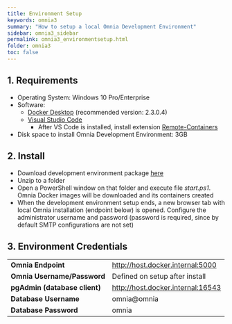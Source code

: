 ```yaml
---
title: Environment Setup
keywords: omnia3
summary: "How to setup a local Omnia Development Environment"
sidebar: omnia3_sidebar
permalink: omnia3_environmentsetup.html
folder: omnia3
toc: false
---
```


## 1. Requirements

- Operating System: Windows 10 Pro/Enterprise
- Software:
    - [Docker Desktop](https://www.docker.com/products/docker-desktop) (recommended version: 2.3.0.4)
    - [Visual Studio Code](https://code.visualstudio.com/download)
        - After VS Code is installed, install extension [Remote-Containers](https://marketplace.visualstudio.com/items?itemName=ms-vscode-remote.remote-containers)
- Disk space to install Omnia Development Environment: 3GB

## 2. Install 

- Download development environment package [here](omnia3_downloads.html)
- Unzip to a folder
- Open a PowerShell window on that folder and execute file *start.ps1*. Omnia Docker images will be downloaded and its containers created
- When the development environment setup ends, a new browser tab with local Omnia installation (endpoint below) is opened. Configure the administrator username and password (password is required, since by default SMTP configurations are not set)


## 3. Environment Credentials

|  |  |
| :------------ | :-------------- |
| **Omnia Endpoint** | http://host.docker.internal:5000 |
| **Omnia Username/Password** | Defined on setup after install |
| **pgAdmin (database client)** | http://host.docker.internal:16543 |
| **Database Username** | omnia@omnia |
| **Database Password** | omnia |
